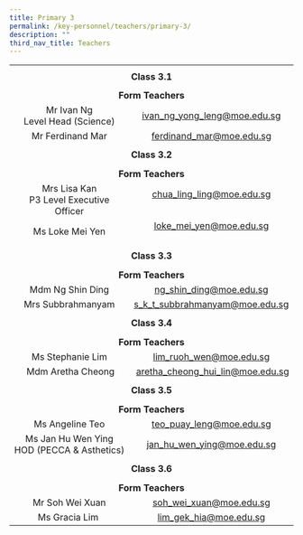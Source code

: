 ```yaml
---
title: Primary 3
permalink: /key-personnel/teachers/primary-3/
description: ""
third_nav_title: Teachers
---
```

<table style="margin-left: auto; margin-right: auto;" border="0" width="100%" cellspacing="0">
<tbody>
<tr>
<td style="text-align: center;" colspan="2" height="41"><strong>Class 3.1</strong></td>
</tr>
<tr style="text-align: center;">
<td colspan="2" height="25"><strong>Form Teachers</strong></td>
</tr>
<tr style="text-align: center;">
<td width="50%">Mr Ivan Ng<br/>Level Head (Science)</td>
<td width="50%"><a href="mailto:ivan_ng_yong_leng@moe.edu.sg" target="">ivan_ng_yong_leng@moe.edu.sg</a></td>
</tr>
<tr style="text-align: center;">
<td>
<div>Mr Ferdinand Mar</div>
</td>
<td><a href="mailto:ferdinand_mar@moe.edu.sg" target="">ferdinand_mar@moe.edu.sg</a></td>
</tr>
<tr style="text-align: center;">
<td colspan="2" height="41"><strong>Class 3.2</strong></td>
</tr>
<tr style="text-align: center;">
<td colspan="2" height="25"><strong>Form Teachers</strong></td>
</tr>
<tr style="text-align: center;">
<td width="50%">Mrs Lisa Kan<br />P3 Level Executive Officer</td>
<td><a href="mailto:chua_ling_ling@moe.edu.sg" target="">chua_ling_ling@moe.edu.sg</a><br /><br /></td>
</tr>
<tr style="text-align: center;">
<td>Ms Loke Mei Yen</td>
<td><a href="mailto:loke_mei_yen@moe.edu.sg" target="">loke_mei_yen@moe.edu.sg</a><br /><br /></td>
</tr>
<tr style="text-align: center;">
<td colspan="2" height="41"><strong>Class 3.3</strong></td>
</tr>
<tr style="text-align: center;">
<td colspan="2" height="25"><strong>Form Teachers</strong></td>
</tr>
<tr style="text-align: center;">
<td>Mdm Ng Shin Ding</td>
<td><a href="mailto:ng_shin_ding@moe.edu.sg" target="">ng_shin_ding@moe.edu.sg</a></td>
</tr>
<tr style="text-align: center;">
<td>
<div>Mrs Subbrahmanyam</div>
</td>
<td><a href="mailto:s_k_t_subbrahmanyam@moe.edu.sg)@moe.edu.sg" target="">s_k_t_subbrahmanyam@moe.edu.sg</a></td>
</tr>
<tr style="text-align: center;">
<td colspan="2" height="41"><strong>Class 3.4</strong></td>
</tr>
<tr style="text-align: center;">
<td colspan="2" height="25"><strong>Form Teachers</strong></td>
</tr>
<tr style="text-align: center;">
<td width="50%">Ms Stephanie Lim</td>
<td width="50%"><a href="mailto:lim_ruoh_wen@moe.edu.sg" target="">lim_ruoh_wen@moe.edu.sg</a></td>
</tr>
<tr style="text-align: center;">
<td>&nbsp;Mdm Aretha Cheong</td>
<td>&nbsp;<a href="mailto:aretha_cheong_hui_lin@moe.edu.sg" target="">aretha_cheong_hui_lin@moe.edu.sg</a></td>
</tr>
<tr style="text-align: center;">
<td colspan="2" height="41"><strong>Class 3.5</strong></td>
</tr>
<tr style="text-align: center;">
<td colspan="2" height="25"><strong>Form Teachers</strong></td>
</tr>
<tr style="text-align: center;">
<td>Ms Angeline Teo</td>
<td><a href="mailto:teo_puay_leng@moe.edu.sg" target="">teo_puay_leng@moe.edu.sg</a></td>
</tr>
<tr style="text-align: center;">
<td>
<div>Ms Jan Hu Wen Ying</div>
<div>HOD (PECCA &amp; Asthetics)</div>
</td>
<td><a href="mailto:jan_hu_wen_ying@moe.edu.sg" target="">jan_hu_wen_ying@moe.edu.sg</a></td>
</tr>
<tr style="text-align: center;">
<td colspan="2" height="41"><strong>Class 3.6</strong></td>
</tr>
<tr style="text-align: center;">
<td colspan="2" height="25"><strong>Form Teachers</strong></td>
</tr>
<tr style="text-align: center;">
<td>Mr Soh Wei Xuan</td>
<td><a href="mailto:soh_wei_xuan@moe.edu.sg" target="">soh_wei_xuan@moe.edu.sg</a></td>
</tr>
<tr style="text-align: center;">
<td>Ms Gracia Lim&nbsp;</td>
<td><a href="mailto:lim_gek_hia@moe.edu.sg" target="">lim_gek_hia@moe.edu.sg</a></td>
</tr>
</tbody>
</table>